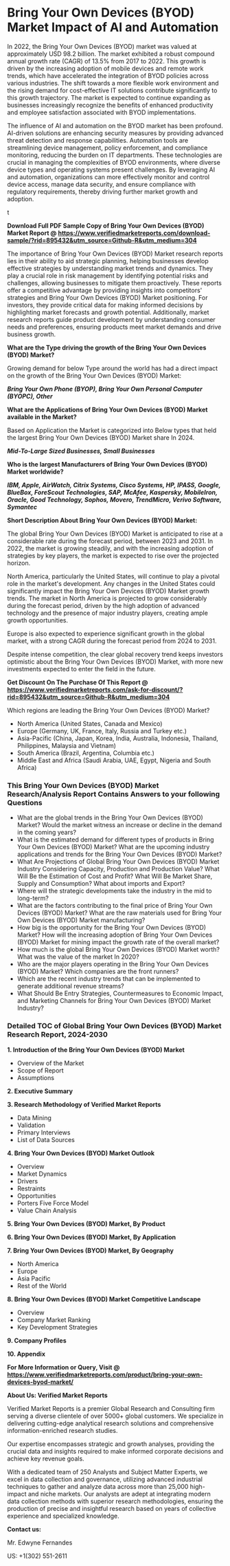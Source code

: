 <meta name="title" content="Global Bring Your Own Devices (BYOD) Market Impact of AI and Automation"><meta name="description" content="In 2022, the Bring Your Own Devices (BYOD) market was valued at approximately USD 98.2 billion. The market exhibited a robust compound annual growth rate (CAGR) of 13."><meta name="title" content="Bring Your Own Devices (BYOD) Market Size, Share, Scope, Trends, Growth, Opportunities, Analysis, Forecast"><h1>Bring Your Own Devices (BYOD) Market Impact of AI and Automation</h1><p>In 2022, the Bring Your Own Devices (BYOD) market was valued at approximately USD 98.2 billion. The market exhibited a robust compound annual growth rate (CAGR) of 13.5% from 2017 to 2022. This growth is driven by the increasing adoption of mobile devices and remote work trends, which have accelerated the integration of BYOD policies across various industries. The shift towards a more flexible work environment and the rising demand for cost-effective IT solutions contribute significantly to this growth trajectory. The market is expected to continue expanding as businesses increasingly recognize the benefits of enhanced productivity and employee satisfaction associated with BYOD implementations.</p><p>The influence of AI and automation on the BYOD market has been profound. AI-driven solutions are enhancing security measures by providing advanced threat detection and response capabilities. Automation tools are streamlining device management, policy enforcement, and compliance monitoring, reducing the burden on IT departments. These technologies are crucial in managing the complexities of BYOD environments, where diverse device types and operating systems present challenges. By leveraging AI and automation, organizations can more effectively monitor and control device access, manage data security, and ensure compliance with regulatory requirements, thereby driving further market growth and adoption.</p>t</p><p id="" class=""><strong>Download Full PDF Sample Copy of Bring Your Own Devices (BYOD) Market Report @ <a href="https://www.verifiedmarketreports.com/download-sample/?rid=895432&utm_source=Github-R&utm_medium=304" target="_blank">https://www.verifiedmarketreports.com/download-sample/?rid=895432&utm_source=Github-R&utm_medium=304</a></strong></p><p>The importance of&nbsp;Bring Your Own Devices (BYOD) Market research reports lies in their ability to aid strategic planning, helping businesses develop effective strategies by understanding market trends and dynamics. They play a crucial role in risk management by identifying potential risks and challenges, allowing businesses to mitigate them proactively. These reports offer a competitive advantage by providing insights into competitors' strategies and Bring Your Own Devices (BYOD) Market positioning. For investors, they provide critical data for making informed decisions by highlighting market forecasts and growth potential. Additionally, market research reports guide product development by understanding consumer needs and preferences, ensuring products meet market demands and drive business growth.</p><p><strong>What are the&nbsp;Type driving the growth of the Bring Your Own Devices (BYOD) Market?</strong></p><p id="" class="">Growing demand for below Type around the world has had a direct impact on the growth of the Bring Your Own Devices (BYOD) Market:</p><em><strong>Bring Your Own Phone (BYOP), Bring Your Own Personal Computer (BYOPC), Other</strong></em></p><strong>What are the&nbsp;Applications&nbsp;of Bring Your Own Devices (BYOD) Market available in the Market?</strong></p><p id="" class="">Based on Application the Market is categorized into Below types that held the largest Bring Your Own Devices (BYOD) Market share In 2024.</p><em><strong>Mid-To-Large Sized Businesses, Small Businesses</strong></em></p><strong>Who is the largest Manufacturers of Bring Your Own Devices (BYOD) Market worldwide?</strong></p><p><em><strong>IBM, Apple, AirWatch, Citrix Systems, Cisco Systems, HP, IPASS, Google, BlueBox, ForeScout Technologies, SAP, McAfee, Kaspersky, MobileIron, Oracle, Good Technology, Sophos, Movero, TrendMicro, Verivo Software, Symantec</strong></em></p><p id="" class=""><strong>Short Description About Bring Your Own Devices (BYOD) Market:</strong></p><p>The global Bring Your Own Devices (BYOD) Market is anticipated to rise at a considerable rate during the forecast period, between 2023 and 2031. In 2022, the market is growing steadily, and with the increasing adoption of strategies by key players, the market is expected to rise over the projected horizon.</p><p>North America, particularly the United States, will continue to play a pivotal role in the market's development. Any changes in the United States could significantly impact the Bring Your Own Devices (BYOD) Market growth trends. The market in North America is projected to grow considerably during the forecast period, driven by the high adoption of advanced technology and the presence of major industry players, creating ample growth opportunities.</p><p>Europe is also expected to experience significant growth in the global market, with a strong CAGR during the forecast period from 2024 to 2031.</p><p>Despite intense competition, the clear global recovery trend keeps investors optimistic about the Bring Your Own Devices (BYOD) Market, with more new investments expected to enter the field in the future.</p><p id="" class=""><strong>Get Discount On The Purchase Of This Report @ <a href="https://www.verifiedmarketreports.com/ask-for-discount/?rid=895432&utm_source=Github-R&utm_medium=304" target="_blank">https://www.verifiedmarketreports.com/ask-for-discount/?rid=895432&utm_source=Github-R&utm_medium=304</a></strong></p>Which regions are leading the Bring Your Own Devices (BYOD) Market?</p><ul><li>North America (United States, Canada and Mexico)</li><li>Europe (Germany, UK, France, Italy, Russia and Turkey etc.)</li><li>Asia-Pacific (China, Japan, Korea, India, Australia, Indonesia, Thailand, Philippines, Malaysia and Vietnam)</li><li>South America (Brazil, Argentina, Columbia etc.)</li><li>Middle East and Africa (Saudi Arabia, UAE, Egypt, Nigeria and South Africa)</li></ul><h3 id="" class="">This Bring Your Own Devices (BYOD) Market Research/Analysis Report Contains Answers to your following Questions</h3><ul><li>What are the global trends in the Bring Your Own Devices (BYOD) Market? Would the market witness an increase or decline in the demand in the coming years?</li><li>What is the estimated demand for different types of products in Bring Your Own Devices (BYOD) Market? What are the upcoming industry applications and trends for the Bring Your Own Devices (BYOD) Market?</li><li>What Are Projections of Global Bring Your Own Devices (BYOD) Market Industry Considering Capacity, Production and Production Value? What Will Be the Estimation of Cost and Profit? What Will Be Market Share, Supply and Consumption? What about imports and Export?</li><li>Where will the strategic developments take the industry in the mid to long-term?</li><li>What are the factors contributing to the final price of Bring Your Own Devices (BYOD) Market? What are the raw materials used for Bring Your Own Devices (BYOD) Market manufacturing?</li><li>How big is the opportunity for the Bring Your Own Devices (BYOD) Market? How will the increasing adoption of Bring Your Own Devices (BYOD) Market for mining impact the growth rate of the overall market?</li><li>How much is the global Bring Your Own Devices (BYOD) Market worth? What was the value of the market In 2020?</li><li>Who are the major players operating in the Bring Your Own Devices (BYOD) Market? Which companies are the front runners?</li><li>Which are the recent industry trends that can be implemented to generate additional revenue streams?</li><li>What Should Be Entry Strategies, Countermeasures to Economic Impact, and Marketing Channels for Bring Your Own Devices (BYOD) Market Industry?</li></ul><h3 id="" class="">Detailed TOC of Global Bring Your Own Devices (BYOD) Market Research Report, 2024-2030</h3><p id="" class=""><strong>1. Introduction of the Bring Your Own Devices (BYOD) Market</strong></p><ul><li>Overview of the Market</li><li>Scope of Report</li><li>Assumptions</li></ul><p id="" class=""><strong>2. Executive Summary</strong></p><p id="" class=""><strong>3. Research Methodology of Verified Market Reports</strong></p><ul><li>Data Mining</li><li>Validation</li><li>Primary Interviews</li><li>List of Data Sources</li></ul><p id="" class=""><strong>4. Bring Your Own Devices (BYOD) Market Outlook</strong></p><ul><li>Overview</li><li>Market Dynamics</li><li>Drivers</li><li>Restraints</li><li>Opportunities</li><li>Porters Five Force Model</li><li>Value Chain Analysis</li></ul><p id="" class=""><strong>5. Bring Your Own Devices (BYOD) Market, By Product</strong></p><p id="" class=""><strong>6. Bring Your Own Devices (BYOD) Market, By Application</strong></p><p id="" class=""><strong>7. Bring Your Own Devices (BYOD) Market, By Geography</strong></p><ul><li>North America</li><li>Europe</li><li>Asia Pacific</li><li>Rest of the World</li></ul><p id="" class=""><strong>8. Bring Your Own Devices (BYOD) Market Competitive Landscape</strong></p><ul><li>Overview</li><li>Company Market Ranking</li><li>Key Development Strategies</li></ul><p id="" class=""><strong>9. Company Profiles</strong></p><p id="" class=""><strong>10. Appendix</strong></p><p id="" class=""><strong>For More Information or Query, Visit @ <a href="https://www.verifiedmarketreports.com/product/bring-your-own-devices-byod-market/" target="_blank">https://www.verifiedmarketreports.com/product/bring-your-own-devices-byod-market/</a></strong></p><p id="" class=""><strong>About Us: Verified Market Reports</strong></p><p id="" class="">Verified Market Reports is a premier Global Research and Consulting firm serving a diverse clientele of over 5000+ global customers. We specialize in delivering cutting-edge analytical research solutions and comprehensive information-enriched research studies.</p><p id="" class="">Our expertise encompasses strategic and growth analyses, providing the crucial data and insights required to make informed corporate decisions and achieve key revenue goals.</p><p id="" class="">With a dedicated team of 250 Analysts and Subject Matter Experts, we excel in data collection and governance, utilizing advanced industrial techniques to gather and analyze data across more than 25,000 high-impact and niche markets. Our analysts are adept at integrating modern data collection methods with superior research methodologies, ensuring the production of precise and insightful research based on years of collective experience and specialized knowledge.</p><p id="" class=""><strong>Contact us:</strong></p><p id="" class="">Mr. Edwyne Fernandes</p><p id="" class="">US: +1(302) 551-2611</p>